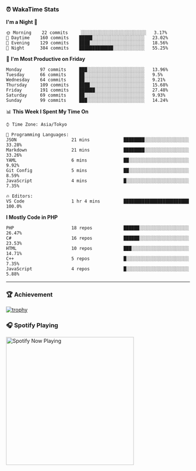 ### ⏰ WakaTime Stats


<!--START_SECTION:waka-->
**I'm a Night 🦉** 

```text
🌞 Morning    22 commits     ░░░░░░░░░░░░░░░░░░░░░░░░░   3.17% 
🌆 Daytime    160 commits    █████░░░░░░░░░░░░░░░░░░░░   23.02% 
🌃 Evening    129 commits    ████░░░░░░░░░░░░░░░░░░░░░   18.56% 
🌙 Night      384 commits    █████████████░░░░░░░░░░░░   55.25%

```
📅 **I'm Most Productive on Friday** 

```text
Monday       97 commits     ███░░░░░░░░░░░░░░░░░░░░░░   13.96% 
Tuesday      66 commits     ██░░░░░░░░░░░░░░░░░░░░░░░   9.5% 
Wednesday    64 commits     ██░░░░░░░░░░░░░░░░░░░░░░░   9.21% 
Thursday     109 commits    ████░░░░░░░░░░░░░░░░░░░░░   15.68% 
Friday       191 commits    ██████░░░░░░░░░░░░░░░░░░░   27.48% 
Saturday     69 commits     ██░░░░░░░░░░░░░░░░░░░░░░░   9.93% 
Sunday       99 commits     ███░░░░░░░░░░░░░░░░░░░░░░   14.24%

```


📊 **This Week I Spent My Time On** 

```text
⌚︎ Time Zone: Asia/Tokyo

💬 Programming Languages: 
JSON                     21 mins             ████████░░░░░░░░░░░░░░░░░   33.28% 
Markdown                 21 mins             ████████░░░░░░░░░░░░░░░░░   33.26% 
YAML                     6 mins              ██░░░░░░░░░░░░░░░░░░░░░░░   9.92% 
Git Config               5 mins              ██░░░░░░░░░░░░░░░░░░░░░░░   8.59% 
JavaScript               4 mins              █░░░░░░░░░░░░░░░░░░░░░░░░   7.35%

🔥 Editors: 
VS Code                  1 hr 4 mins         █████████████████████████   100.0%

```

**I Mostly Code in PHP** 

```text
PHP                      18 repos            ██████░░░░░░░░░░░░░░░░░░░   26.47% 
C#                       16 repos            ██████░░░░░░░░░░░░░░░░░░░   23.53% 
HTML                     10 repos            ███░░░░░░░░░░░░░░░░░░░░░░   14.71% 
C++                      5 repos             █░░░░░░░░░░░░░░░░░░░░░░░░   7.35% 
JavaScript               4 repos             █░░░░░░░░░░░░░░░░░░░░░░░░   5.88%

```



<!--END_SECTION:waka-->

---

### 🏆 Achievement

[![trophy](https://github-profile-trophy.vercel.app/?username=Slime-hatena&theme=flat&no-bg=true&no-frame=true&column=8)](https://github.com/ryo-ma/github-profile-trophy)

### 🎧 Spotify Playing

[<img src="https://spotify-now-playing-slime-hatena.vercel.app/api/spotify-playing" alt="Spotify Now Playing" width="350" />](https://open.spotify.com/user/slime_hatena)

<!--
**Slime-hatena/Slime-hatena** is a ✨ _special_ ✨ repository because its `README.md` (this file) appears on your GitHub profile.

Here are some ideas to get you started:

- 🔭 I’m currently working on ...
- 🌱 I’m currently learning ...
- 👯 I’m looking to collaborate on ...
- 🤔 I’m looking for help with ...
- 💬 Ask me about ...
- 📫 How to reach me: ...
- 😄 Pronouns: ...
- ⚡ Fun fact: ...
-->
